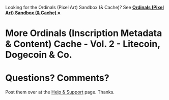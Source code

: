 
Looking for the
Ordinals (Pixel Art) Sandbox (& Cache)?
See [**Ordinals (Pixel Art) Sandbox (& Cache) »** ](https://github.com/ordbase/ordinals.sandbox)


# More Ordinals (Inscription Metadata & Content) Cache - Vol. 2 - Litecoin, Dogecoin & Co. 




# Questions? Comments?

Post them over at the [Help & Support](https://github.com/geraldb/help) page. Thanks.

